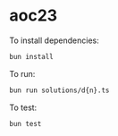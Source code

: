 # aoc23

To install dependencies:

```bash
bun install
```

To run:

```bash
bun run solutions/d{n}.ts
```

To test:

```bash
bun test
```
